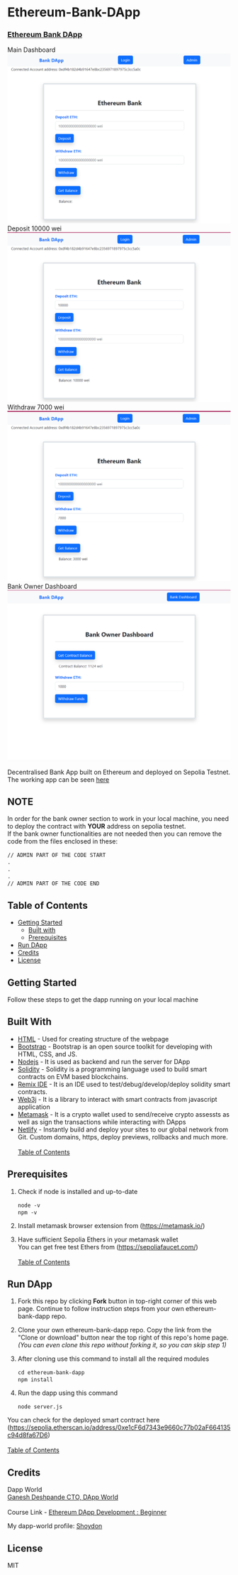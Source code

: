 # Ethereum-Bank-DApp
### [Ethereum Bank DApp](https://ethereum-bank-dapp.netlify.app/)

Main Dashboard
![Screenshot0](img1.png)
Deposit 10000 wei
![Screenshot0](img2.png)
Withdraw 7000 wei
![Screenshot0](img3.png)
Bank Owner Dashboard
![Screenshot0](img4.png)

Decentralised Bank App built on Ethereum and deployed on Sepolia Testnet. The working app can be seen [here](https://ethereum-bank-dapp.netlify.app/)
## NOTE
In order for the bank owner section to work in your local machine, you need to deploy the contract with **YOUR** address on sepolia testnet.<br>
If the bank owner functionalities are not needed then you can remove the code from the files enclosed in these:
```
// ADMIN PART OF THE CODE START
.
.
.
// ADMIN PART OF THE CODE END
``` 

## Table of Contents
- [Getting Started](#getting-started)
  - [Built with](#built-with)
  - [Prerequisites](#prerequisites)
- [Run DApp](#run-dapp)
- [Credits](#credits)
- [License](#license)

## Getting Started
Follow these steps to get the dapp running on your local machine <br>

## Built With
- [HTML](https://www.w3schools.com/html/html_intro.asp) - Used for creating structure of the webpage
- [Bootstrap](https://getbootstrap.com/) - Bootstrap is an open source toolkit for developing with HTML, CSS, and JS.
- [Nodejs](https://nodejs.org/en) - It is used as backend and run the server for DApp
- [Solidity](https://docs.soliditylang.org/en/v0.8.23/) - Solidity is a programming language used to build smart contracts on EVM based blockchains.
- [Remix IDE](https://remix.ethereum.org/) - It is an IDE used to test/debug/develop/deploy solidity smart contracts.
- [Web3j](https://github.com/web3j/web3j) - It is a library to interact with smart contracts from javascript application
- [Metamask](https://metamask.io/) - It is a crypto wallet used to send/receive crypto assessts as well as sign the transactions while interacting with DApps
- [Netlify](https://www.netlify.com/) - Instantly build and deploy your sites to our global network from Git. Custom domains, https, deploy previews, rollbacks and much more.
<br><br>
[Table of Contents](#table-of-contents)

## Prerequisites
1. Check if node is installed and up-to-date 
    ```
    node -v
    npm -v
    ```

2. Install metamask browser extension from (https://metamask.io/)

3. Have sufficient Sepolia Ethers in your metamask wallet <br>
   You can get free test Ethers from (https://sepoliafaucet.com/)
<br><br>
[Table of Contents](#table-of-contents)

## Run DApp
1. Fork this repo by clicking **Fork** button in top-right corner of this web page. Continue to follow instruction steps from your own ethereum-bank-dapp repo.
   
2. Clone your own ethereum-bank-dapp repo. Copy the link from the "Clone or download" button near the top right of this repo's home page. <br>
*(You can even clone this repo without forking it, so you can skip step 1)*

3. After cloning use this command to install all the required modules
    ```
    cd ethereum-bank-dapp
    npm install
    ```

4. Run the dapp using this command
   ```
   node server.js 
   ```

You can check for the deployed smart contract here (https://sepolia.etherscan.io/address/0xe1cF6d7343e9660c77b02aF664135c94d8fa67D6)
<br><br>
[Table of Contents](#table-of-contents)

## Credits
Dapp World <br>
[Ganesh Deshpande CTO, DApp World](https://www.linkedin.com/in/ganesh-deshpande-3477b9169/) <br><br>
Course Link - [Ethereum DApp Development : Beginner](https://dapp-world.com/course/ethereum-dapp-development-beginner-T2QL)

My dapp-world profile: [Shoydon](https://dapp-world.com/soul/Shoydon)

## License
MIT
